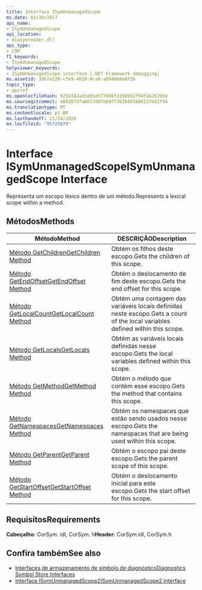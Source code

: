 ```yaml
---
title: Interface ISymUnmanagedScope
ms.date: 03/30/2017
api_name:
- ISymUnmanagedScope
api_location:
- diasymreader.dll
api_type:
- COM
f1_keywords:
- ISymUnmanagedScope
helpviewer_keywords:
- ISymUnmanagedScope interface [.NET Framework debugging]
ms.assetid: 3db7a220-cfe9-4810-8ca8-a094bb8e0f5b
topic_type:
- apiref
ms.openlocfilehash: 9256342ad3a91e6770d6fd19d9d2f94fab267d3e
ms.sourcegitcommit: d8020797a6657d0fbbdff362b80300815f682f94
ms.translationtype: MT
ms.contentlocale: pt-BR
ms.lasthandoff: 11/24/2020
ms.locfileid: "95725879"
---
```

# <a name="isymunmanagedscope-interface"></a><span data-ttu-id="8d4fe-102">Interface ISymUnmanagedScope</span><span class="sxs-lookup"><span data-stu-id="8d4fe-102">ISymUnmanagedScope Interface</span></span>

<span data-ttu-id="8d4fe-103">Representa um escopo léxico dentro de um método.</span><span class="sxs-lookup"><span data-stu-id="8d4fe-103">Represents a lexical scope within a method.</span></span>  
  
## <a name="methods"></a><span data-ttu-id="8d4fe-104">Métodos</span><span class="sxs-lookup"><span data-stu-id="8d4fe-104">Methods</span></span>  
  
|<span data-ttu-id="8d4fe-105">Método</span><span class="sxs-lookup"><span data-stu-id="8d4fe-105">Method</span></span>|<span data-ttu-id="8d4fe-106">DESCRIÇÃO</span><span class="sxs-lookup"><span data-stu-id="8d4fe-106">Description</span></span>|  
|------------|-----------------|  
|[<span data-ttu-id="8d4fe-107">Método GetChildren</span><span class="sxs-lookup"><span data-stu-id="8d4fe-107">GetChildren Method</span></span>](isymunmanagedscope-getchildren-method.md)|<span data-ttu-id="8d4fe-108">Obtém os filhos deste escopo.</span><span class="sxs-lookup"><span data-stu-id="8d4fe-108">Gets the children of this scope.</span></span>|  
|[<span data-ttu-id="8d4fe-109">Método GetEndOffset</span><span class="sxs-lookup"><span data-stu-id="8d4fe-109">GetEndOffset Method</span></span>](isymunmanagedscope-getendoffset-method.md)|<span data-ttu-id="8d4fe-110">Obtém o deslocamento de fim deste escopo.</span><span class="sxs-lookup"><span data-stu-id="8d4fe-110">Gets the end offset for this scope.</span></span>|  
|[<span data-ttu-id="8d4fe-111">Método GetLocalCount</span><span class="sxs-lookup"><span data-stu-id="8d4fe-111">GetLocalCount Method</span></span>](isymunmanagedscope-getlocalcount-method.md)|<span data-ttu-id="8d4fe-112">Obtém uma contagem das variáveis locais definidas neste escopo.</span><span class="sxs-lookup"><span data-stu-id="8d4fe-112">Gets a count of the local variables defined within this scope.</span></span>|  
|[<span data-ttu-id="8d4fe-113">Método GetLocals</span><span class="sxs-lookup"><span data-stu-id="8d4fe-113">GetLocals Method</span></span>](isymunmanagedscope-getlocals-method.md)|<span data-ttu-id="8d4fe-114">Obtém as variáveis locais definidas nesse escopo.</span><span class="sxs-lookup"><span data-stu-id="8d4fe-114">Gets the local variables defined within this scope.</span></span>|  
|[<span data-ttu-id="8d4fe-115">Método GetMethod</span><span class="sxs-lookup"><span data-stu-id="8d4fe-115">GetMethod Method</span></span>](isymunmanagedscope-getmethod-method.md)|<span data-ttu-id="8d4fe-116">Obtém o método que contém esse escopo.</span><span class="sxs-lookup"><span data-stu-id="8d4fe-116">Gets the method that contains this scope.</span></span>|  
|[<span data-ttu-id="8d4fe-117">Método GetNamespaces</span><span class="sxs-lookup"><span data-stu-id="8d4fe-117">GetNamespaces Method</span></span>](isymunmanagedscope-getnamespaces-method.md)|<span data-ttu-id="8d4fe-118">Obtém os namespaces que estão sendo usados nesse escopo.</span><span class="sxs-lookup"><span data-stu-id="8d4fe-118">Gets the namespaces that are being used within this scope.</span></span>|  
|[<span data-ttu-id="8d4fe-119">Método GetParent</span><span class="sxs-lookup"><span data-stu-id="8d4fe-119">GetParent Method</span></span>](isymunmanagedscope-getparent-method.md)|<span data-ttu-id="8d4fe-120">Obtém o escopo pai deste escopo.</span><span class="sxs-lookup"><span data-stu-id="8d4fe-120">Gets the parent scope of this scope.</span></span>|  
|[<span data-ttu-id="8d4fe-121">Método GetStartOffset</span><span class="sxs-lookup"><span data-stu-id="8d4fe-121">GetStartOffset Method</span></span>](isymunmanagedscope-getstartoffset-method.md)|<span data-ttu-id="8d4fe-122">Obtém o deslocamento inicial para este escopo.</span><span class="sxs-lookup"><span data-stu-id="8d4fe-122">Gets the start offset for this scope.</span></span>|  
  
## <a name="requirements"></a><span data-ttu-id="8d4fe-123">Requisitos</span><span class="sxs-lookup"><span data-stu-id="8d4fe-123">Requirements</span></span>  

 <span data-ttu-id="8d4fe-124">**Cabeçalho:** CorSym. idl, CorSym. h</span><span class="sxs-lookup"><span data-stu-id="8d4fe-124">**Header:** CorSym.idl, CorSym.h</span></span>  
  
## <a name="see-also"></a><span data-ttu-id="8d4fe-125">Confira também</span><span class="sxs-lookup"><span data-stu-id="8d4fe-125">See also</span></span>

- [<span data-ttu-id="8d4fe-126">Interfaces de armazenamento de símbolo de diagnóstico</span><span class="sxs-lookup"><span data-stu-id="8d4fe-126">Diagnostics Symbol Store Interfaces</span></span>](diagnostics-symbol-store-interfaces.md)
- [<span data-ttu-id="8d4fe-127">Interface ISymUnmanagedScope2</span><span class="sxs-lookup"><span data-stu-id="8d4fe-127">ISymUnmanagedScope2 Interface</span></span>](isymunmanagedscope2-interface.md)
